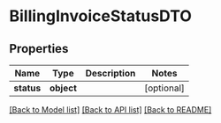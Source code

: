 # BillingInvoiceStatusDTO

## Properties
Name | Type | Description | Notes
------------ | ------------- | ------------- | -------------
**status** | **object** |  | [optional] 

[[Back to Model list]](../../README.md#documentation-for-models) [[Back to API list]](../../README.md#documentation-for-api-endpoints) [[Back to README]](../../README.md)

